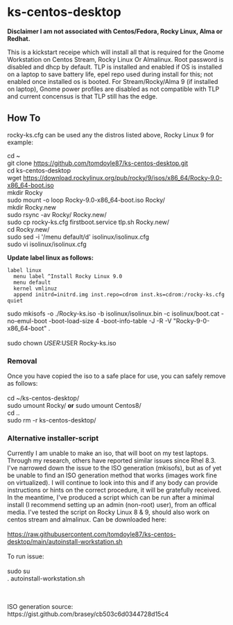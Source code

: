 #  ks-centos-desktop
**Disclaimer I am not associated with Centos/Fedora, Rocky Linux, Alma or Redhat.**

This is a kickstart receipe which will install all that is required for the Gnome Workstation on Centos Stream, Rocky Linux Or Almalinux. Root password is disabled and dhcp by default. TLP is installed and enabled if OS is installed on a laptop to save battery life, epel repo used during install for this; not enabled once installed os is booted. For Stream/Rocky/Alma 9 (if installed on laptop), Gnome power profiles are disabled as not compatible with TLP and current concensus is that TLP still has the edge. 

## How To

rocky-ks.cfg can be used any the distros listed above, Rocky Linux 9 for example:<BR>
  
cd ~<BR> 
git clone https://github.com/tomdoyle87/ks-centos-desktop.git<BR>
cd ks-centos-desktop<BR>
wget https://download.rockylinux.org/pub/rocky/9/isos/x86_64/Rocky-9.0-x86_64-boot.iso<BR>
mkdir Rocky<BR>
sudo mount -o loop Rocky-9.0-x86_64-boot.iso Rocky/<BR> 
mkdir Rocky.new<BR>
sudo rsync -av Rocky/ Rocky.new/<BR>
sudo cp rocky-ks.cfg firstboot.service tlp.sh Rocky.new/<BR>
cd Rocky.new/<BR>
sudo sed -i '/menu default/d' isolinux/isolinux.cfg<BR>
sudo vi isolinux/isolinux.cfg

**Update label linux as follows:**

    label linux
      menu label ^Install Rocky Linux 9.0
      menu default 
      kernel vmlinuz
      append initrd=initrd.img inst.repo=cdrom inst.ks=cdrom:/rocky-ks.cfg quiet
 
sudo mkisofs -o ./Rocky-ks.iso -b isolinux/isolinux.bin -c isolinux/boot.cat -no-emul-boot -boot-load-size 4 -boot-info-table -J -R -V "Rocky-9-0-x86_64-boot" .<BR>
<BR>
sudo chown $USER:$USER Rocky-ks.iso

### Removal
Once you have copied the iso to a safe place for use, you can safely remove as follows:<BR>
<BR>
cd ~/ks-centos-desktop/<BR>
sudo umount Rocky/ **or** sudo umount Centos8/<BR>
cd ..<BR>
sudo rm -r ks-centos-desktop/<BR>

### Alternative installer-script

Currently I am unable to make an iso, that will boot on my test laptops. Through my research, others have reported similar issues since Rhel 8.3. I've narrowed down the issue to the ISO generation (mkisofs), but as of yet be unable to find an ISO generation method that works (images work fine on virtualized). I will continue to look into this and if any body can provide instructions or hints on the correct procedure, it will be gratefully received. In the meantime, I've produced a script which can be run after a minimal install (I recommend setting up an admin (non-root) user), from an offical media. I've tested the script on Rocky Linux 8 & 9, should also work on centos stream and almalinux. Can be downloaded here:<BR>
<BR>
https://raw.githubusercontent.com/tomdoyle87/ks-centos-desktop/main/autoinstall-workstation.sh
<BR>
<BR>
To run issue:<BR>
<BR>
sudo su<BR>
. autoinstall-workstation.sh

<BR>
<BR>
ISO generation source: https://gist.github.com/brasey/cb503c6d0344728d15c4

